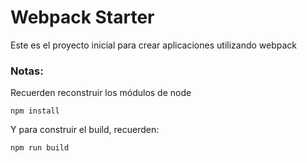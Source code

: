 # Webpack Starter

Este es el proyecto inicial para crear aplicaciones utilizando webpack

### Notas:
Recuerden reconstruir los módulos de node
```
npm install
```
Y para construir el build, recuerden:
```
npm run build
```